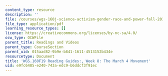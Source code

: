 ```yaml
---
content_type: resource
description: ''
file: /courses/wgs-160j-science-activism-gender-race-and-power-fall-2019/e9fc6485e240743aedc9b6ddcf3f91ec_MITWGS_160F19_Wk8ReadingGuide.pdf
file_type: application/pdf
learning_resource_types: []
license: https://creativecommons.org/licenses/by-nc-sa/4.0/
ocw_type: OCWFile
parent_title: Readings and Videos
parent_type: CourseSection
parent_uid: 015aad82-9b9e-b841-1611-4513152b434e
resourcetype: Document
title: 'WGS.160F19 Reading Guides:, Week 8: The March 4 Movement'
uid: e9fc6485-e240-743a-edc9-b6ddcf3f91ec
---
```


